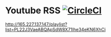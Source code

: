 Youtube RSS [![CircleCI](https://circleci.com/gh/adelnizamutdinov/Listen-back.svg?style=svg)](https://circleci.com/gh/adelnizamutdinov/Listen-back)  
===========

http://165.227.137.147/playlist?list=PL22J3VaeABQApSdW8X71Ihe34eKN6XhCi
